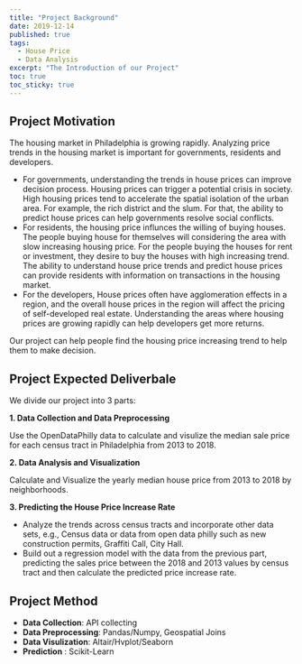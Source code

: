 ```yaml
---
title: "Project Background"
date: 2019-12-14
published: true
tags:
  - House Price
  - Data Analysis
excerpt: "The Introduction of our Project"
toc: true
toc_sticky: true
---
```


## Project Motivation
The housing market in Philadelphia is growing rapidly. Analyzing price trends in the housing market is important for governments, residents and developers. 
- For governments, understanding the trends in house prices can improve decision process. Housing prices can trigger a potential crisis in society. High housing prices tend to accelerate the spatial isolation of the urban area. For example, the rich district and the slum. For that, the ability to predict house prices can help governments resolve social conflicts.
- For residents, the housing price influnces the willing of buying houses. The people buying house for themselves will considering the area with slow increasing housing price. For the people buying the houses for rent or investment, they desire to buy the houses with high increasing trend. The ability to understand house price trends and predict house prices can provide residents with information on transactions in the housing market.
- For the developers, House prices often have agglomeration effects in a region, and the overall house prices in the region will affect the pricing of self-developed real estate. Understanding the areas where housing prices are growing rapidly can help developers get more returns.

Our project can help people find the housing price increasing trend to help them to make decision.

## Project Expected Deliverbale

 We divide our project into 3 parts:
 
 **1. Data Collection and Data Preprocessing**
 
 Use the OpenDataPhilly data to calculate and visulize the median sale price for each census tract in Philadelphia from 2013 to 2018.
 
 **2. Data Analysis and Visualization**
 
 Calculate and Visualize the yearly median house price from 2013 to 2018 by neighborhoods. 
 
 **3. Predicting the House Price Increase Rate**
- Analyze the trends across census tracts and incorporate other data sets, e.g., Census data or data from open data philly such as new construction permits, Graffiti Call, City Hall.
- Build out a regression model with the data from the previous part, predicting the sales price between the 2018 and 2013 values by census tract and then calculate the predicted price increase rate.

## Project Method
- **Data Collection**: API collecting
- **Data Preprocessing**: Pandas/Numpy, Geospatial Joins
- **Data Visulization**: Altair/Hvplot/Seaborn
- **Prediction** : Scikit-Learn
